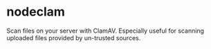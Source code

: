 nodeclam
========

Scan files on your server with ClamAV. Especially useful for scanning uploaded files provided by un-trusted sources.
